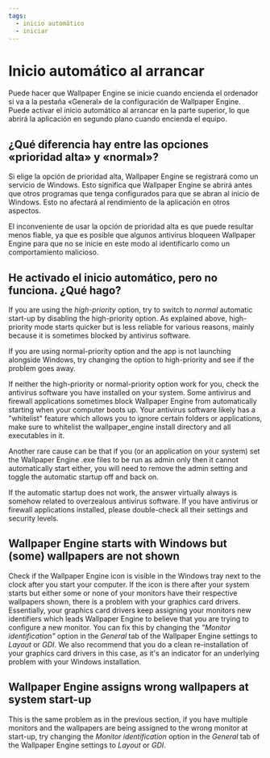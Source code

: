 ```yaml
---
tags:
  - inicio automático
  - iniciar
---
```


# Inicio automático al arrancar

Puede hacer que Wallpaper Engine se inicie cuando encienda el ordenador si va a la pestaña «General» de la configuración de Wallpaper Engine. Puede activar el inicio automático al arrancar en la parte superior, lo que abrirá la aplicación en segundo plano cuando encienda el equipo.

## ¿Qué diferencia hay entre las opciones «prioridad alta» y «normal»?

Si elige la opción de prioridad alta, Wallpaper Engine se registrará como un servicio de Windows. Esto significa que Wallpaper Engine se abrirá antes que otros programas que tenga configurados para que se abran al inicio de Windows. Esto no afectará al rendimiento de la aplicación en otros aspectos.

El inconveniente de usar la opción de prioridad alta es que puede resultar menos fiable, ya que es posible que algunos antivirus bloqueen Wallpaper Engine para que no se inicie en este modo al identificarlo como un comportamiento malicioso.

## He activado el inicio automático, pero no funciona. ¿Qué hago?

If you are using the *high-priority* option, try to switch to *normal* automatic start-up by disabling the high-priority option. As explained above, high-priority mode starts quicker but is less reliable for various reasons, mainly because it is sometimes blocked by antivirus software.

If you are using normal-priority option and the app is not launching alongside Windows, try changing the option to high-priority and see if the problem goes away.

If neither the high-priority or normal-priority option work for you, check the antivirus software you have installed on your system. Some antivirus and firewall applications sometimes block Wallpaper Engine from automatically starting when your computer boots up. Your antivirus software likely has a "whitelist" feature which allows you to ignore certain folders or applications, make sure to whitelist the wallpaper_engine install directory and all executables in it.

Another rare cause can be that if you (or an application on your system) set the Wallpaper Engine .exe files to be run as admin only then it cannot automatically start either, you will need to remove the admin setting and toggle the automatic startup off and back on.

If the automatic startup does not work, the answer virtually always is somehow related to overzealous antivirus software. If you have antivirus or firewall applications installed, please double-check all their settings and security levels.

## Wallpaper Engine starts with Windows but (some) wallpapers are not shown

 Check if the Wallpaper Engine icon is visible in the Windows tray next to the clock after you start your computer. If the icon is there after your system starts but either some or none of your monitors have their respective wallpapers shown, there is a problem with your graphics card drivers. Essentially, your graphics card drivers keep assigning your monitors new identifiers which leads Wallpaper Engine to believe that you are trying to configure a new monitor. You can fix this by changing the *"Monitor identification"* option in the *General* tab of the Wallpaper Engine settings to *Layout* or *GDI*. We also recommend that you do a clean re-installation of your graphics card drivers in this case, as it's an indicator for an underlying problem with your Windows installation.

 ## Wallpaper Engine assigns wrong wallpapers at system start-up

 This is the same problem as in the previous section, if you have multiple monitors and the wallpapers are being assigned to the wrong monitor at start-up, try changing the *Monitor identification* option in the *General* tab of the Wallpaper Engine settings to *Layout* or *GDI*.